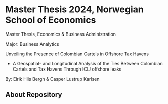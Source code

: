 # Master Thesis 2024, Norwegian School of Economics

Master Thesis, Economics & Business Administration

Major: Business Analytics 

Unveiling the Presence of Colombian Cartels in Offshore Tax Havens 
- A Geospatial- and Longitudinal Analysis of the Ties Between Colombian Cartels and Tax Havens Through ICIJ offshore leaks

By: Eirik Hiis Bergh & Casper Lustrup Karlsen 

## About Repository

